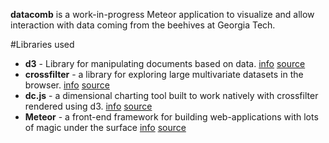 **datacomb** is a work-in-progress Meteor application to visualize and allow interaction with data coming from the beehives at Georgia Tech.

#Libraries used

-	**d3** - Library for manipulating documents based on data. [info](http://d3js.org/) [source](https://github.com/mbostock/d3)
-	**crossfilter** - a library for exploring large multivariate datasets in the browser. [info](http://square.github.io/crossfilter/) [source](https://github.com/square/crossfilter)
-	**dc.js** - a dimensional charting tool built to work natively with crossfilter rendered using d3. [info](http://nickqizhu.github.io/dc.js/) [source](https://github.com/NickQiZhu/dc.js)
-	**Meteor** - a front-end framework for building web-applications with lots of magic under the surface [info](http://meteor.com/) [source](https://github.com/meteor/meteor)